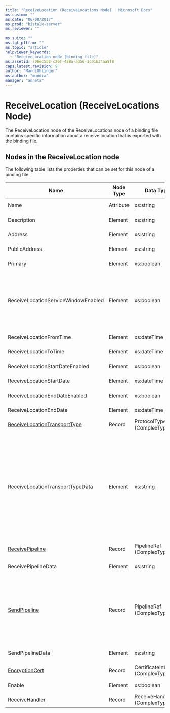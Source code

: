 ```yaml
---
title: "ReceiveLocation (ReceiveLocations Node) | Microsoft Docs"
ms.custom: ""
ms.date: "06/08/2017"
ms.prod: "biztalk-server"
ms.reviewer: ""

ms.suite: ""
ms.tgt_pltfrm: ""
ms.topic: "article"
helpviewer_keywords: 
  - "ReceiveLocation node [binding file]"
ms.assetid: 706ec5b2-c26f-428a-ad56-1c01b34aa8f8
caps.latest.revision: 9
author: "MandiOhlinger"
ms.author: "mandia"
manager: "anneta"
---
```

# ReceiveLocation (ReceiveLocations Node)
The ReceiveLocation node of the ReceiveLocations node of a binding file contains specific information about a receive location that is exported with the binding file.  
  
## Nodes in the ReceiveLocation node  
 The following table lists the properties that can be set for this node of a binding file:  
  
|**Name**|**Node Type**|**Data Type**|**Description**|**Restrictions**|**Comments**|  
|--------------|-------------------|-------------------|---------------------|----------------------|------------------|  
|Name|Attribute|xs:string|Specifies the name of the receive location.|Not required|Default value: empty|  
|Description|Element|xs:string|Specifies a description for the receive location.|Required|Default value: empty|  
|Address|Element|xs:string|Specifies the address of the receive location.|Required|Default value: empty|  
|PublicAddress|Element|xs:string|Specifies the public address of the receive location.|Not required|Default value: empty|  
|Primary|Element|xs:boolean|Specifies whether the receive location is primary.|Required|Default value: none|  
|ReceiveLocationServiceWindowEnabled|Element|xs:boolean|Specifies whether the service window is enabled.|Required|Default value: none<br /><br /> Specify **true** if the service window is enabled; otherwise, specify **false.**|  
|ReceiveLocationFromTime|Element|xs:dateTime|Specifies the start time of the service window.|Required|Default value: none|  
|ReceiveLocationToTime|Element|xs:dateTime|Specifies the end time of the service window.|Required|Default value: none|  
|ReceiveLocationStartDateEnabled|Element|xs:boolean|Specifies whether the start date for the service window is enabled.|Required|Default value: none|  
|ReceiveLocationStartDate|Element|xs:dateTime|Specifies the start date of the service window.|Required|Default value: none|  
|ReceiveLocationEndDateEnabled|Element|xs:boolean|Specifies whether the end date for the service window is enabled.|Required|Default value: none|  
|ReceiveLocationEndDate|Element|xs:dateTime|Specifies the end date of the service window.|Required|Default value: none|  
|[ReceiveLocationTransportType](../core/receivelocationtransporttype-receivelocation-node.md)|Record|ProtocolType (ComplexType)|Specifies the transport type for this receive location|Required|Default value: none|  
|ReceiveLocationTransportTypeData|Element|xs:string|Specifies the transport type properties for the receive location.|Not required|Default value: empty<br /><br /> See [Configuration Properties for Integrated BizTalk Adapters](../core/configuration-properties-for-integrated-biztalk-adapters.md) for adapter specific information about the properties that can be stored in this string.|  
|[ReceivePipeline](../core/receivepipeline-receivelocation-node.md)|Record|PipelineRef (ComplexType)|Specifies the receive pipeline for the receive location.|Required|Default value: none|  
|ReceivePipelineData|Element|xs:string|Specifies the custom configuration specific to the receive pipeline used for this receive location.|Required|Default value: empty|  
|[SendPipeline](../core/sendpipeline-receivelocation-node.md)|Record|PipelineRef (ComplexType)|Specifies the send pipeline for a two way receive location. **Note:**  In [!INCLUDE[btsBizTalkServerNoVersion](../includes/btsbiztalkservernoversion-md.md)] send pipelines for two-way receives are specified at the receive location rather than at the receive port. Unless otherwise specified in the binding file, a receive location will automatically inherit the send pipeline from the receive port it belongs to.|Required|Default value: none|  
|SendPipelineData|Element|xs:string|Specifies the custom configuration specific to the send pipeline used for this receive location.|Required|Default value: empty|  
|[EncryptionCert](../core/encryptioncert-receivelocation-node.md)|Record|CertificateInfo (ComplexType)|Specifies the encryption certificate associated with the receive location.|Not required|Default value: none|  
|Enable|Element|xs:boolean|Specifies whether the receive location is enabled or not.|Required|Default value: none|  
|[ReceiveHandler](../core/receivehandler-receivelocation-node.md)|Record|ReceiveHandlerRef (ComplexType)|Specifies the receive handler to use for this receive location.|Not required|Default value: none|